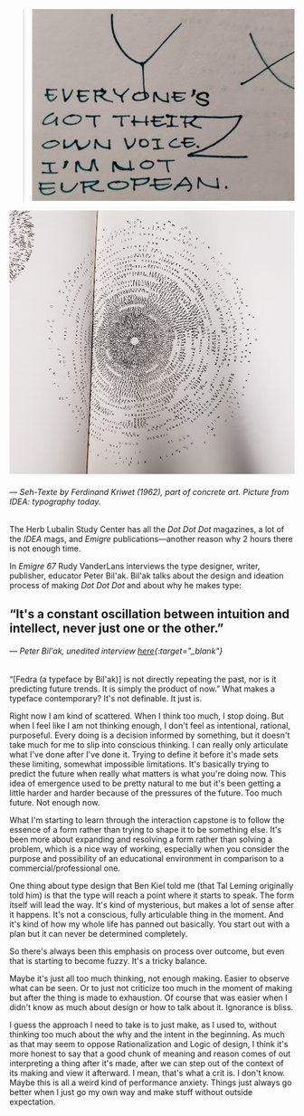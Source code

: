 <a name="thoughts03"></a>

>![](images/9/noteuro.jpg)

![](images/9/kriwet.jpg)
###### — *Seh-Texte* by Ferdinand Kriwet (1962), part of concrete art. Picture from *IDEA: typography today*.

The Herb Lubalin Study Center has all the *Dot Dot Dot* magazines, a lot of the *IDEA* mags, and *Emigre* publications—another reason why 2 hours there is not enough time.

In *Emigre 67* Rudy VanderLans interviews the type designer, writer, publisher, educator Peter Bil'ak. Bil'ak talks about the design and ideation process of making *Dot Dot Dot* and about why he makes type:

## “It's a constant oscillation between intuition and intellect, never just one or the other.”
###### — Peter Bil'ak, unedited interview [here](https://www.typotheque.com/articles/peter_bilak_founder_of_typotheque_dot_dot_dot){:target="_blank"}

“[Fedra (a typeface by Bil'ak)] is not directly repeating the past, nor is it predicting future trends. It is simply the product of now.” What makes a typeface contemporary? It's not definable. It just is.

Right now I am kind of scattered. When I think too much, I stop doing. But when I feel like I am not thinking enough, I don't feel as intentional, rational, purposeful. Every doing is a decision informed by something, but it doesn't take much for me to slip into conscious thinking. I can really only articulate what I've done after I've done it. Trying to define it before it's made sets these limiting, somewhat impossible limitations. It's basically trying to predict the future when really what matters is what you're doing now. This idea of emergence used to be pretty natural to me but it's been getting a little harder and harder because of the pressures of the future. Too much future. Not enough now.

What I'm starting to learn through the interaction capstone is to follow the essence of a form rather than trying to shape it to be something else. It's been more about expanding and resolving a form rather than solving a problem, which is a nice way of working, especially when you consider the purpose and possibility of an educational environment in comparison to a commercial/professional one.

One thing about type design that Ben Kiel told me (that Tal Leming originally told him) is that the type will reach a point where it starts to speak. The form itself will lead the way. It's kind of mysterious, but makes a lot of sense after it happens. It's not a conscious, fully articulable thing in the moment. And it's kind of how my whole life has panned out basically. You start out with a plan but it can never be determined completely.

So there's always been this emphasis on process over outcome, but even that is starting to become fuzzy. It's a tricky balance.

Maybe it's just all too much thinking, not enough making. Easier to observe what can be seen. Or to just not criticize too much in the moment of making but after the thing is made to exhaustion. Of course that was easier when I didn't know as much about design or how to talk about it. Ignorance is bliss.

I guess the approach I need to take is to just make, as I used to, without thinking too much about the why and the intent in the beginning. As much as that may seem to oppose Rationalization and Logic of design, I think it's more honest to say that a good chunk of meaning and reason comes of out interpreting a thing after it's made, after we can step out of the context of its making and view it afterward. I mean, that's what a crit is. I don't know. Maybe this is all a weird kind of performance anxiety. Things just always go better when I just go my own way and make stuff without outside expectation.

